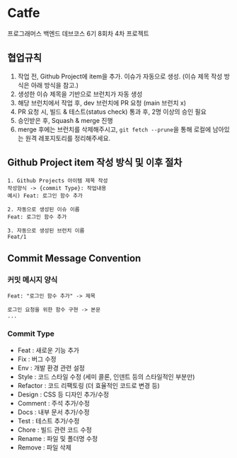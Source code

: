 # Catfe

프로그래머스 백엔드 데브코스 6기 8회차 4차 프로젝트

## 협업규칙
1. 작업 전, Github Project에 item을 추가. 이슈가 자동으로 생성. (이슈 제목 작성 방식은 아래 방식을 참고.)
2. 생성한 이슈 제목을 기반으로 브런치가 자동 생성
3. 해당 브런치에서 작업 후, dev 브런치에 PR 요청 (main 브런치 x)
4. PR 요청 시, 빌드 & 테스트(status check) 통과 후, 2명 이상의 승인 필요
5. 승인받은 후, Squash & merge 진행
6. merge 후에는 브런치를 삭제해주시고, `git fetch --prune`을 통해 로컬에 남아있는 원격 레포지토리를 정리해주세요.

## Github Project item 작성 방식 및 이후 절차
```
1. Github Projects 아이템 제목 작성
작성양식 -> {commit Type}: 작업내용
예시) Feat: 로그인 함수 추가

2. 자동으로 생성된 이슈 이름
Feat: 로그인 함수 추가

3. 자동으로 생성된 브런치 이름 
Feat/1
```

## Commit Message Convention
### 커밋 메시지 양식
```
Feat: "로그인 함수 추가" -> 제목

로그인 요청을 위한 함수 구현 -> 본문
...
```

### Commit Type
- Feat : 새로운 기능 추가
- Fix : 버그 수정
- Env : 개발 환경 관련 설정
- Style : 코드 스타일 수정 (세미 콜론, 인덴트 등의 스타일적인 부분만)
- Refactor : 코드 리팩토링 (더 효율적인 코드로 변경 등)
- Design : CSS 등 디자인 추가/수정
- Comment : 주석 추가/수정
- Docs : 내부 문서 추가/수정
- Test : 테스트 추가/수정
- Chore : 빌드 관련 코드 수정
- Rename : 파일 및 폴더명 수정
- Remove : 파일 삭제
